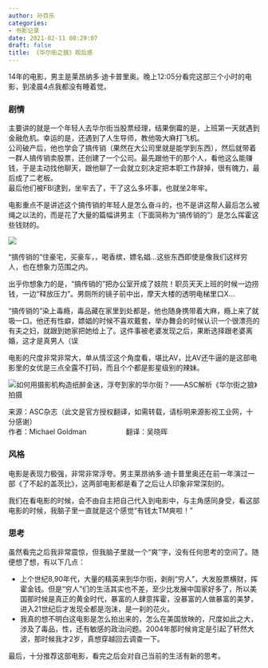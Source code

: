 ```yaml
---
author: 孙百乐
categories:
- 书影记录
date: 2021-02-11 00:29:07
draft: false
title: 《华尔街之狼》观后感
---
```


14年的电影，男主是莱昂纳多·迪卡普里奥。晚上12:05分看完这部三个小时的电影，到凌晨4点我都没有睡着觉。

### 剧情

主要讲的就是一个年轻人去华尔街当股票经理，结果倒霉的是，上班第一天就遇到金融危机。幸运的是，还遇到了人生导师，教他吸大麻打飞机。  
公司破产后，他也学会了搞传销（果然在大公司里就是能学到东西），然后就带着一群人搞传销卖股票，还创建了一个公司。最先跟他干的那个人，看他这么能赚钱，于是主动找他聊天，跟他聊了一会就立刻决定把本职工作辞掉，很有魄力，最后成了二老板。  
最后他们被FBI逮到，坐牢去了，干了这么多坏事，也就坐2年牢。

电影重点不是讲述这个搞传销的年轻人是怎么奋斗的，也不是讲这帮人最后怎么被绳之以法的，而是花了大量的篇幅讲男主（下面简称为“搞传销的”）是怎么挥霍这些钱财的。

![](https://myblog-1257298572.cos.ap-shanghai.myqcloud.com/mypic/wp-content/uploads/2021/02/image-1-1024x431.png)

“搞传销的”住豪宅，买豪车，，喝香槟，嫖名娼...这些东西即使是像我们这样穷人，也在想象力范围之内。

出乎你想象力的是，“搞传销的”把办公室开成了妓院！职员天天上班的时候一边捞钱，一边“释放压力”。男厕所的镜子前中出，摩天大楼的透明电梯里口X...

“搞传销的”染上毒瘾，毒品藏在家里到处都是，他也随身携带着大麻，瘾上来了就吸一口。他还有性癖，嫖娼的时候不喜欢戴套，举办舞会的时候认识一个很漂亮的有夫之妇，就跟到她家把她给上了。这件事被老婆发现之后，果断选择跟老婆离婚，这才是真男人（误

电影的尺度非常非常大，单从情涩这个角度看，堪比AV，比AV还牛逼的是这部电影里的女优是三点全露不打码，而且个个都是影星级别的辣妹。

![如何用摄影机构造​纸醉金迷，浮夸到家的华尔街？——ASC解析《华尔街之狼》拍摄](http://107cine.cdn.cinehello.com/20140528/1401237891_25928.jpg)

来源：ASC杂志（此文是官方授权翻译，如需转载，请标明来源影视工业网，十分感谢）  
作者：Michael Goldman                    翻译：吴晓晖

### 风格

电影是表现力极强，非常非常浮夸。男主莱昂纳多·迪卡普里奥还在前一年演过一部《了不起的盖茨比》，这两部电影都是看了之后让人印象非常深刻的。

我们在看电影的时候，会不由自主把自己代入到电影中，与主角感同身受，看这部电影的时候，我脑子里一直就是这个感觉“有钱太TM爽啦！”

### 思考

虽然看完之后我非常震惊，但我脑子里就一个“爽”字，没有任何思考的空间了。随便想了想，有以下几点：

*   上个世纪8,90年代，大量的精英来到华尔街，剥削“穷人”，大发股票横财，挥霍金钱。但是“穷人”们的生活其实也不差，至少比发展中国家好多了，所以美国那时候是真正的黄金时代，暴富的人肆意挥霍，没暴富的人做暴富的美梦，进入21世纪后才发现全都是泡沫，是一刹的花火。
*   我真的想不明白这电影是怎么拍出来的，怎么在美国放映的，尺度如此之大，涉及了毒品，性，还有敏感的政治问题。2004年那时候肯定是引起了轩然大波，那时候我才2岁，真想穿越回去调查一下。

最后，十分推荐这部电影，看完之后会对自己当前的生活有新的思考。
